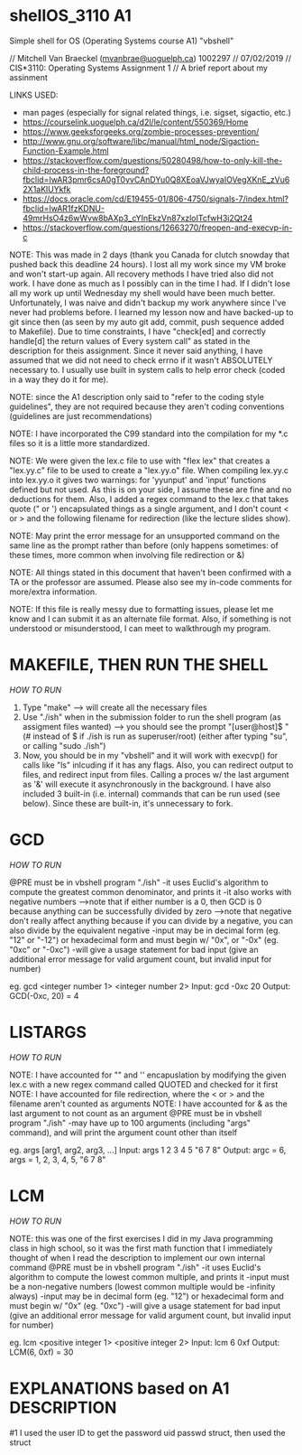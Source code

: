 # shellOS_3110 A1
Simple shell for OS (Operating Systems course A1) "vbshell"

// Mitchell Van Braeckel (mvanbrae@uoguelph.ca) 1002297
// 07/02/2019
// CIS*3110: Operating Systems Assignment 1
// A brief report about my assinment

LINKS USED:
- man pages (especially for signal related things, i.e. sigset, sigactio, etc.)
- https://courselink.uoguelph.ca/d2l/le/content/550369/Home
- https://www.geeksforgeeks.org/zombie-processes-prevention/
- http://www.gnu.org/software/libc/manual/html_node/Sigaction-Function-Example.html
- https://stackoverflow.com/questions/50280498/how-to-only-kill-the-child-process-in-the-foreground?fbclid=IwAR3pmr6csA0gT0yvCAnDYu0Q8XEoaVJwyaIOVegXKnE_zVu62X1aKlUYkfk
- https://docs.oracle.com/cd/E19455-01/806-4750/signals-7/index.html?fbclid=IwAR1fzKDNU-49mrHsO4z6wWvw8bAXp3_cYInEkzVn87xzloITcfwH3i2Qt24
- https://stackoverflow.com/questions/12663270/freopen-and-execvp-in-c

NOTE: This was made in 2 days (thank you Canada for clutch snowday that pushed back this deadline 24 hours). I lost all my work since my VM broke and won't start-up again. All recovery methods I have tried also did not work. I have done as much as I possibly can in the time I had. If I didn't lose all my work up until Wednesday my shell would have been much better. Unfortunately, I was naive and didn't backup my work anywhere since I've never had problems before. I learned my lesson now and have backed-up to git since then (as seen by my auto git add, commit, push sequence added to Makefile). Due to time constraints, I have "check[ed] and correctly handle[d] the return values of Every system call" as stated in the description for theis assignment. Since it never said anything, I have assumed that we did not need to check errno if it wasn't ABSOLUTELY necessary to. I usually use built in system calls to help error check (coded in a way they do it for me).

NOTE: since the A1 description only said to "refer to the coding style guidelines", they are not required because they aren't coding conventions (guidelines are just recommendations)

NOTE: I have incorporated the C99 standard into the compilation for my *.c files so it is a little more standardized.

NOTE: We were given the lex.c file to use with "flex lex" that creates a "lex.yy.c" file to be used to create a "lex.yy.o" file. When compiling lex.yy.c into lex.yy.o it gives two warnings: for 'yyunput' and 'input' functions defined but not used. As this is on your side, I assume these are fine and no deductions for them. Also, I added a regex command to the lex.c that takes quote (" or ') encapsulated things as a single argument, and I don't count < or > and the following filename for redirection (like the lecture slides show).

NOTE: May print the error message for an unsupported command on the same line as the prompt rather than before (only happens sometimes: of these times, more common when involving file redirection or &)

NOTE: All things stated in this document that haven't been confirmed with a TA or the professor are assumed. Please also see my in-code comments for more/extra information.

NOTE: If this file is really messy due to formatting issues, please let me know and I can submit it as an alternate file format. Also, if something is not understood or misunderstood, I can meet to walkthrough my program.

# MAKEFILE, THEN RUN THE SHELL

_HOW TO RUN_

1) Type "make"
    --> will create all the necessary files
2) Use "./ish" when in the submission folder to run the shell program (as assigment files wanted)
    --> you should see the prompt "[user@host]$ " (# instead of $ if ./ish is run as superuser/root) (either after typing "su", or calling "sudo ./ish")
3) Now, you should be in my "vbshell" and it will work with execvp() for calls like "ls" inlcuding if it has any flags. Also, you can redirect output to files, and redirect input from files. Calling a proces w/ the last argument as '&' will execute it asynchronously in the background. I have also included 3 built-in (i.e. internal) commands that can be run used (see below). Since these are built-in, it's unnecessary to fork.

# GCD

_HOW TO RUN_

@PRE must be in vbshell program "./ish"
-it uses Euclid's algorithm to compute the greatest common denominator, and prints it
-it also works with negative numbers
-->note that if either number is a 0, then GCD is 0 because anything can be successfully divided by zero
-->note that negative don't really affect anything because if you can divide by a negative, you can also divide by the equivalent negative
-input may be in decimal form (eg. "12" or "-12") or hexadecimal form and must begin w/ "0x", or "-0x" (eg. "0xc" or "-0xc")
-will give a usage statement for bad input (give an additional error message for valid argument count, but invalid input for number)

eg. gcd <integer number 1> <integer number 2>
Input: gcd -0xc 20
Output: GCD(-0xc, 20) = 4

# LISTARGS

_HOW TO RUN_

NOTE: I have accounted for "" and '' encapuslation by modifying the given lex.c with a new regex command called QUOTED and checked for it first
NOTE: I have accounted for file redirection, where the < or > and the filename aren't counted as arguments
NOTE: I have accounted for & as the last argument to not count as an argument
@PRE must be in vbshell program "./ish"
-may have up to 100 arguments (including "args" command), and will print the argument count other than itself

eg. args [arg1, arg2, arg3, ...]
Input: args 1 2 3 4 5 "6 7 8"
Output: argc = 6, args = 1, 2, 3, 4, 5, "6 7 8"

# LCM

_HOW TO RUN_

NOTE: this was one of the first exercises I did in my Java programming class in high school, so it was the first math function that I immediately thought of when I read the description to implement our own internal command
@PRE must be in vbshell program "./ish"
-it uses Euclid's algorithm to compute the lowest common multiple, and prints it
-input must be a non-negative numbers (lowest common multiple would be -infinity always)
-input may be in decimal form (eg. "12") or hexadecimal form and must begin w/ "0x" (eg. "0xc")
-will give a usage statement for bad input (give an additional error message for valid argument count, but invalid input for number)

eg. lcm <positive integer 1> <positive integer 2>
Input: lcm 6 0xf
Output: LCM(6, 0xf) = 30

# EXPLANATIONS based on A1 DESCRIPTION

#1
I used the user ID to get the password uid passwd struct, then used the struct